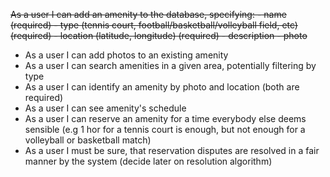 ~~As a user I can add an amenity to the database, specifying:
    - name (required)
    - type (tennis court, football/basketball/volleyball field, etc) (required)
    - location (latitude, longitude) (required)
    - description 
    - photo~~
- As a user I can add photos to an existing amenity
- As a user I can search amenities in a given area, potentially filtering by type
- As a user I can identify an amenity by photo and location (both are required)
- As a user I can see amenity's schedule
- As a user I can reserve an amenity for a time everybody else deems sensible (e.g
 1 hor for a tennis court is enough, but not enough for a volleyball or basketball match)
- As a user I must be sure, that reservation disputes are resolved in a fair manner by
the system (decide later on resolution algorithm)
